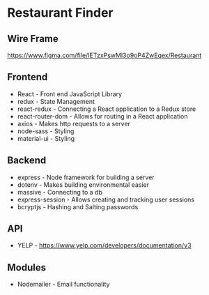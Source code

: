 # Restaurant Finder

## Wire Frame
https://www.figma.com/file/IETzxPswMl3o9oP4ZwEqex/Restaurant

## Frontend
* React - Front end JavaScript Library
* redux - State Management
* react-redux - Connecting a React application to a Redux store
* react-router-dom - Allows for routing in a React application
* axios - Makes http requests to a server
* node-sass - Styling
* material-ui - Styling

## Backend
* express - Node framework for building a server
* dotenv - Makes building environmental easier
* massive - Connecting to a db
* express-session - Allows creating and tracking user sessions
* bcryptjs - Hashing and Salting passwords

## API
* YELP - https://www.yelp.com/developers/documentation/v3

## Modules
* Nodemailer - Email functionality
